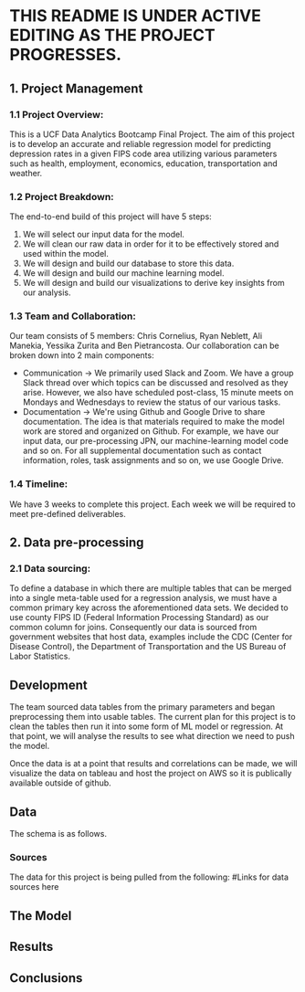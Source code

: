 
# THIS README IS UNDER ACTIVE EDITING AS THE PROJECT PROGRESSES.


## 1. Project Management

### 1.1 Project Overview:
This is a UCF Data Analytics Bootcamp Final Project. The aim of this project is to develop an accurate and reliable regression model for predicting depression rates in a given FIPS code area utilizing various parameters such as health, employment, economics, education, transportation and weather. 

### 1.2 Project Breakdown:
The end-to-end build of this project will have 5 steps:
1) We will select our input data for the model.
2) We will clean our raw data in order for it to be effectively stored and used within the model.
3) We will design and build our database to store this data.
4) We will design and build our machine learning model.
5) We will design and build our visualizations to derive key insights from our analysis.

### 1.3 Team and Collaboration:
Our team consists of 5 members: Chris Cornelius, Ryan Neblett, Ali Manekia, Yessika Zurita and Ben Pietrancosta. Our collaboration can be broken down into 2 main components:
 - Communication -> We primarily used Slack and Zoom. We have a group Slack thread over which topics can be discussed and resolved as they arise. However, we also have scheduled post-class, 15 minute meets on Mondays and Wednesdays to review the status of our various tasks.
 - Documentation -> We're using Github and Google Drive to share documentation. The idea is that materials required to make the model work are stored and organized on Github. For example, we have our input data, our pre-processing JPN, our machine-learning model code and so on. 
For all supplemental documentation such as contact information, roles, task assignments and so on, we use Google Drive.


### 1.4 Timeline:
We have 3 weeks to complete this project. Each week we will be required to meet pre-defined deliverables.  


## 2. Data pre-processing
### 2.1 Data sourcing:
To define a database in which there are multiple tables that can be merged into a single meta-table used for a regression analysis, we must have a common primary key across the aforementioned data sets. We decided to use county FIPS ID (Federal Information Processing Standard) as our common column for joins.
Consequently our data is sourced from government websites that host data, examples include the CDC (Center for Disease Control), the Department of Transportation and the US Bureau of Labor Statistics.

## Development
The team sourced data tables from the primary parameters and began preprocessing them into usable tables. 
The current plan for this project is to clean the tables then run it into some form of ML model or regression. At that point, we will analyse the results to see what direction we need to push the model.

Once the data is at a point that results and correlations can be made, we will visualize the data on tableau and host the project on AWS so it is publically available outside of github.

## Data
The schema is as follows. 
### Sources
The data for this project is being pulled from the following:
    #Links for data sources here

## The Model

## Results

## Conclusions
